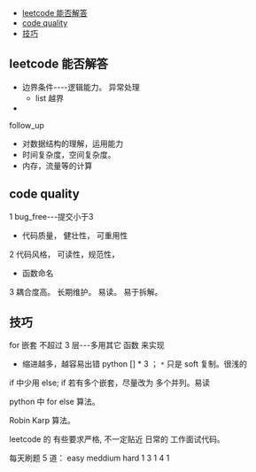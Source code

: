 <!-- TOC -->

- [leetcode 能否解答](#leetcode-能否解答)
- [code quality](#code-quality)
- [技巧](#技巧)

<!-- /TOC -->

## leetcode 能否解答 
* 边界条件----逻辑能力。   异常处理
    * list 越界
* 

follow_up 

* 对数据结构的理解，运用能力 
* 时间复杂度，空间复杂度。  
* 内存，流量等的计算

## code quality
1 bug_free---提交小于3
* 代码质量，  健壮性， 可重用性

2 代码风格， 可读性，规范性，  
* 函数命名

3 耦合度高。  长期维护。 易读。 易于拆解。

## 技巧
for 嵌套 不超过 3 层---多用其它 函数 来实现
* 缩进越多，越容易出错
python [] * 3  ； `*` 只是 soft 复制。很浅的

if 中少用 else;
if 若有多个嵌套，尽量改为 多个并列。易读

python 中 for else 算法。

Robin Karp 算法。


leetcode 的 有些要求严格, 不一定贴近 日常的 工作面试代码。

每天刷题 5 道： 
 easy meddium  hard
    1   3       1
        4       1